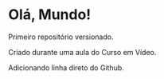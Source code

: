 # Olá, Mundo!
 Primeiro repositório versionado.

 Criado durante uma aula do Curso em Vídeo.

Adicionando linha direto do Github.
